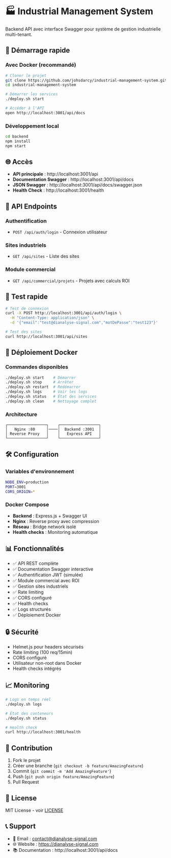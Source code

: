 # 🏭 Industrial Management System

Backend API avec interface Swagger pour système de gestion industrielle multi-tenant.

## 🚀 Démarrage rapide

### Avec Docker (recommandé)

```bash
# Cloner le projet
git clone https://github.com/johsdarcy/industrial-management-system.git
cd industrial-management-system

# Démarrer les services
./deploy.sh start

# Accéder à l'API
open http://localhost:3001/api/docs
```

### Développement local

```bash
cd backend
npm install
npm start
```

## 🌐 Accès

- **API principale** : http://localhost:3001/api
- **Documentation Swagger** : http://localhost:3001/api/docs  
- **JSON Swagger** : http://localhost:3001/api/docs/swagger.json
- **Health Check** : http://localhost:3001/health

## 🔧 API Endpoints

### Authentification
- `POST /api/auth/login` - Connexion utilisateur

### Sites industriels  
- `GET /api/sites` - Liste des sites

### Module commercial
- `GET /api/commercial/projets` - Projets avec calculs ROI

## 🧪 Test rapide

```bash
# Test de connexion
curl -X POST http://localhost:3001/api/auth/login \
  -H "Content-Type: application/json" \
  -d '{"email":"test@dianalyse-signal.com","motDePasse":"test123"}'

# Test des sites
curl http://localhost:3001/api/sites
```

## 🐳 Déploiement Docker

### Commandes disponibles

```bash
./deploy.sh start    # Démarrer
./deploy.sh stop     # Arrêter  
./deploy.sh restart  # Redémarrer
./deploy.sh logs     # Voir les logs
./deploy.sh status   # État des services
./deploy.sh clean    # Nettoyage complet
```

### Architecture

```
┌─────────────────┐    ┌─────────────────┐
│   Nginx :80     │────│  Backend :3001  │
│ Reverse Proxy   │    │   Express API   │
└─────────────────┘    └─────────────────┘
```

## 🛠️ Configuration

### Variables d'environnement

```bash
NODE_ENV=production
PORT=3001
CORS_ORIGIN=*
```

### Docker Compose

- **Backend** : Express.js + Swagger UI
- **Nginx** : Reverse proxy avec compression
- **Réseau** : Bridge network isolé
- **Health checks** : Monitoring automatique

## 📊 Fonctionnalités

- ✅ API REST complète
- ✅ Documentation Swagger interactive
- ✅ Authentification JWT (simulée)
- ✅ Module commercial avec ROI
- ✅ Gestion sites industriels
- ✅ Rate limiting
- ✅ CORS configuré
- ✅ Health checks
- ✅ Logs structurés
- ✅ Déploiement Docker

## 🔒 Sécurité

- Helmet.js pour headers sécurisés
- Rate limiting (100 req/15min)
- CORS configuré
- Utilisateur non-root dans Docker
- Health checks intégrés

## 📈 Monitoring

```bash
# Logs en temps réel
./deploy.sh logs

# État des conteneurs
./deploy.sh status

# Health check
curl http://localhost:3001/health
```

## 🤝 Contribution

1. Fork le projet
2. Créer une branche (`git checkout -b feature/AmazingFeature`)
3. Commit (`git commit -m 'Add AmazingFeature'`)
4. Push (`git push origin feature/AmazingFeature`)
5. Pull Request

## 📝 License

MIT License - voir [LICENSE](LICENSE)

## 📞 Support

- 📧 Email : contact@dianalyse-signal.com
- 🌐 Website : https://dianalyse-signal.com
- 📚 Documentation : http://localhost:3001/api/docs
